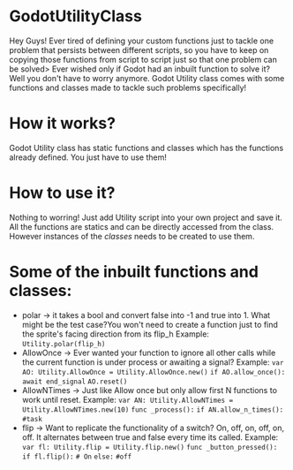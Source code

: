 # GodotUtilityClass
Hey Guys! Ever tired of defining your custom functions just to tackle one problem that persists between different scripts, so you have to keep on copying those functions from script to script just so that one problem can be solved> Ever wished only if Godot had an inbuilt function to solve it? Well you don't have to worry anymore. Godot Utility class comes with some functions and classes made to tackle such problems specifically!   

# How it works?
Godot Utility class has static functions and classes which has the functions already defined. You just have to use them!

# How to use it?
Nothing to worring! Just add Utility script into your own project and save it. All the functions are statics and can be directly accessed from the class. However instances of the *classes* needs to be created to use them.

# Some of the inbuilt functions and classes:
* polar -> it takes a bool and convert false into -1 and true into 1. What might be the test case?You won't need to create a function just to find the sprite's facing direction from its flip_h
  Example: `Utility.polar(flip_h)`
* AllowOnce -> Ever wanted your function to ignore all other calls while the current function is under process or awaiting a signal?
  Example: `var AO: Utility.AllowOnce = Utility.AllowOnce.new()`
           `if AO.allow_once():`
              `await end_signal`
              `AO.reset()`
* AllowNTimes -> Just like Allow once but only allow first N functions to work until reset.
  Example: `var AN: Utility.AllowNTimes = Utility.AllowNTimes.new(10)`
           `func _process():`
             `if AN.allow_n_times():`
                `#task`
* flip -> Want to replicate the functionality of a switch? On, off, on, off, on, off. It alternates between true and false every time its called.
Example: `var fl: Utility.flip = Utility.flip.new()`
           `func _button_pressed():`
             `if fl.flip():`
                `# On`
             `else:`
                `#off`

